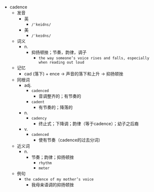 - cadence
  - 发音
    - 英
      - `/'keidns/`
    - 美
      - `/ˈkeɪdns/`
  - 词义
    - n.
      - 抑扬顿挫；节奏，韵律，调子
        - `the way someone’s voice rises and falls, especially when reading out loud`
  - 记忆
    - cad (落下) + ence → 声音的落下和上升 → 抑扬顿挫
  - 同根词
    - adj.
      - `cadenced`
        - 音调整齐的；有节奏的
      - `cadent`
        - 有节奏的；降落的
    - n.
      - `cadency`
        - 终止式；下降调；韵律（等于cadence）；幼子之后裔
    - v.
      - `cadenced`
        - 使有节奏（cadence的过去分词）
  - 近义词
    - n.
      - 节奏；韵律；抑扬顿挫
        - `rhythm`
        - `meter`
  - 例句
    - `the cadence of my mother’s voice`
      - 我母亲语调的抑扬顿挫

